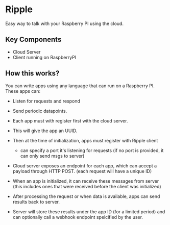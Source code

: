 # Ripple

Easy way to talk with your Raspberry PI using the cloud.

## Key Components

* Cloud Server
* Client running on RaspberryPI

## How this works?

You can write apps using any language that can run on a Raspberry PI. These apps can:
* Listen for requests and respond
* Send periodic datapoints.

* Each app must with register first with the cloud server.
* This will give the app an UUID.
* Then at the time of initialization, apps must register with Ripple client
  - can specify a port it's listening for requests (if no port is provided, it can only send msgs to server)
* Cloud server exposes an endpoint for each app, which can accept a payload through HTTP POST. (each request will have a unique ID)
* When an app is initialized, it can receive these messages from server (this includes ones that were received before the client was initialized)
* After processing the request or when data is available, apps can send results back to server.
* Server will store these results under the app ID (for a limited period) and can optionally call a webhook endpoint speicified by the user.
